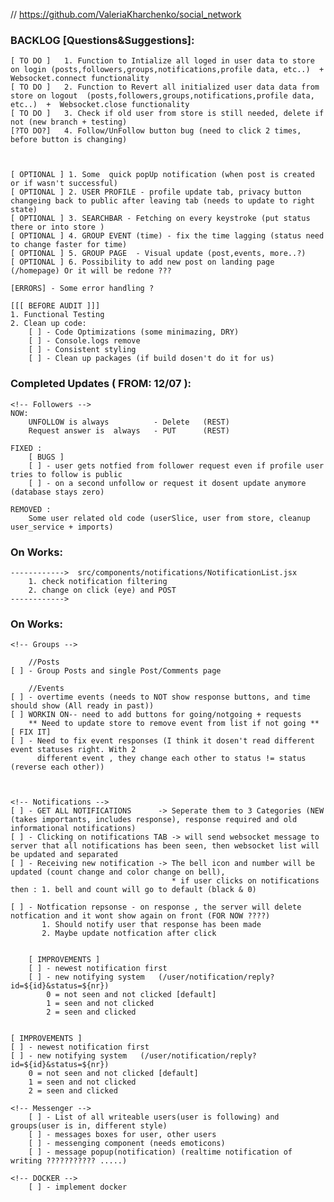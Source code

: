 // https://github.com/ValeriaKharchenko/social_network

### BACKLOG [Questions&Suggestions]:
    [ TO DO ]   1. Function to Intialize all loged in user data to store on login (posts,followers,groups,notifications,profile data, etc..)  +  Websocket.connect functionality 
    [ TO DO ]   2. Function to Revert all initialized user data data from store on logout  (posts,followers,groups,notifications,profile data, etc..)  +  Websocket.close functionality 
    [ TO DO ]   3. Check if old user from store is still needed, delete if not (new branch + testing)
    [?TO DO?]   4. Follow/UnFollow button bug (need to click 2 times, before button is changing)



    [ OPTIONAL ] 1. Some  quick popUp notification (when post is created or if wasn't successful)
    [ OPTIONAL ] 2. USER PROFILE - profile update tab, privacy button changeing back to public after leaving tab (needs to update to right state) 
    [ OPTIONAL ] 3. SEARCHBAR - Fetching on every keystroke (put status there or into store )
    [ OPTIONAL ] 4. GROUP EVENT (time) - fix the time lagging (status need to change faster for time)
    [ OPTIONAL ] 5. GROUP PAGE  - Visual update (post,events, more..?)
    [ OPTIONAL ] 6. Possibility to add new post on landing page (/homepage) Or it will be redone ???

    [ERRORS] - Some error handling ? 

    [[[ BEFORE AUDIT ]]]
    1. Functional Testing
    2. Clean up code:
        [ ] - Code Optimizations (some minimazing, DRY)
        [ ] - Console.logs remove
        [ ] - Consistent styling
        [ ] - Clean up packages (if build dosen't do it for us)


### Completed Updates ( FROM: 12/07 ):
    <!-- Followers -->
    NOW:    
        UNFOLLOW is always          - Delete   (REST)
        Request answer is  always   - PUT      (REST)
    
    FIXED : 
        [ BUGS ]
        [ ] - user gets notfied from follower request even if profile user tries to follow is public
        [ ] - on a second unfollow or request it dosent update anymore (database stays zero)

    REMOVED : 
        Some user related old code (userSlice, user from store, cleanup user_service + imports)


### On Works: 
    ------------>  src/components/notifications/NotificationList.jsx
        1. check notification filtering 
        2. change on click (eye) and POST
    ------------> 

### On Works: 
    <!-- Groups -->

        //Posts
    [ ] - Group Posts and single Post/Comments page

        //Events
    [ ] - overtime events (needs to NOT show response buttons, and time should show (All ready in past))
    [ ] WORKIN ON-- need to add buttons for going/notgoing + requests
        ** Need to update store to remove event from list if not going **
    [ FIX IT]
    [ ] - Need to fix event responses (I think it dosen't read different event statuses right. With 2 
          different event , they change each other to status != status (reverse each other))
       

    
    <!-- Notifications -->
    [ ] - GET ALL NOTIFICATIONS      -> Seperate them to 3 Categories (NEW (takes importants, includes response), response required and old informational notifications)
    [ ] - Clicking on notifications TAB -> will send websocket message to server that all notifications has been seen, then websocket list will be updated and separated 
    [ ] - Receiving new notification -> The bell icon and number will be updated (count change and color change on bell),
                                        * if user clicks on notifications then : 1. bell and count will go to default (black & 0)

    [ ] - Notfication repsonse - on response , the server will delete notfication and it wont show again on front (FOR NOW ????)
           1. Should notify user that response has been made
           2. Maybe update notfication after click


        [ IMPROVEMENTS ]
        [ ] - newest notification first
        [ ] - new notifying system   (/user/notification/reply?id=${id}&status=${nr})
            0 = not seen and not clicked [default]
            1 = seen and not clicked
            2 = seen and clicked
                                            

    [ IMPROVEMENTS ]
    [ ] - newest notification first
    [ ] - new notifying system   (/user/notification/reply?id=${id}&status=${nr})
        0 = not seen and not clicked [default]
        1 = seen and not clicked
        2 = seen and clicked

    <!-- Messenger -->
        [ ] - List of all writeable users(user is following) and groups(user is in, different style)
        [ ] - messages boxes for user, other users
        [ ] - messenging component (needs emoticons)
        [ ] - message popup(notification) (realtime notification of writing ??????????? .....)

    <!-- DOCKER -->
        [ ] - implement docker

















<!-- 
This project was bootstrapped with [Create React App](https://github.com/facebook/create-react-app).

## Available Scripts

In the project directory, you can run:

### `npm start`

Runs the app in the development mode.\
Open [http://localhost:3000](http://localhost:3000) to view it in the browser.

The page will reload if you make edits.\
You will also see any lint errors in the console.

### `npm test`

Launches the test runner in the interactive watch mode.\
See the section about [running tests](https://facebook.github.io/create-react-app/docs/running-tests) for more information.

### `npm run build`

Builds the app for production to the `build` folder.\
It correctly bundles React in production mode and optimizes the build for the best performance.

The build is minified and the filenames include the hashes.\
Your app is ready to be deployed!

See the section about [deployment](https://facebook.github.io/create-react-app/docs/deployment) for more information.

### `npm run eject`

**Note: this is a one-way operation. Once you `eject`, you can’t go back!**

If you aren’t satisfied with the build tool and configuration choices, you can `eject` at any time. This command will remove the single build dependency from your project.

Instead, it will copy all the configuration files and the transitive dependencies (webpack, Babel, ESLint, etc) right into your project so you have full control over them. All of the commands except `eject` will still work, but they will point to the copied scripts so you can tweak them. At this point you’re on your own.

You don’t have to ever use `eject`. The curated feature set is suitable for small and middle deployments, and you shouldn’t feel obligated to use this feature. However we understand that this tool wouldn’t be useful if you couldn’t customize it when you are ready for it.

## Learn More

You can learn more in the [Create React App documentation](https://facebook.github.io/create-react-app/docs/getting-started).

To learn React, check out the [React documentation](https://reactjs.org/). -->

